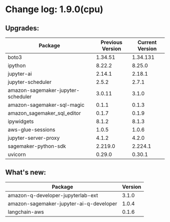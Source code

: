 # Change log: 1.9.0(cpu)

## Upgrades: 

Package | Previous Version | Current Version
---|---|---
boto3|1.34.51|1.34.131
ipython|8.22.2|8.25.0
jupyter-ai|2.14.1|2.18.1
jupyter-scheduler|2.5.2|2.7.1
amazon-sagemaker-jupyter-scheduler|3.0.11|3.1.0
amazon-sagemaker-sql-magic|0.1.1|0.1.3
amazon_sagemaker_sql_editor|0.1.7|0.1.9
ipywidgets|8.1.2|8.1.3
aws-glue-sessions|1.0.5|1.0.6
jupyter-server-proxy|4.1.2|4.2.0
sagemaker-python-sdk|2.219.0|2.224.1
uvicorn|0.29.0|0.30.1

## What's new: 

Package | Version 
---|---
amazon-q-developer-jupyterlab-ext|3.1.0
amazon-sagemaker-jupyter-ai-q-developer|1.0.4
langchain-aws|0.1.6

